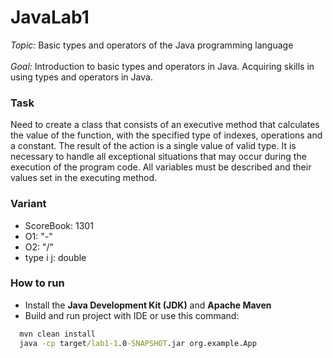 # JavaLab1

*Topic:* 
Basic types and operators of the Java programming language<br><br>
*Goal:*
Introduction to basic types and operators in Java. Acquiring skills in using types and operators in Java.

### Task
Need to create a class that consists of an executive method that calculates the value of the function, with the specified type of indexes, operations and a constant. The result of the action is a single value of valid type. It is necessary to handle all exceptional situations that may occur during the execution of the program code. All variables must be described and their values ​​set in the executing method.

### Variant
- ScoreBook:  1301
- O1:  "-"
- O2:  "/"
- type i j:  double

### How to run

- Install the **Java Development Kit (JDK)** and **Apache Maven**
- Build and run project with IDE or use this command:
```cmd
  mvn clean install
  java -cp target/lab1-1.0-SNAPSHOT.jar org.example.App
```

